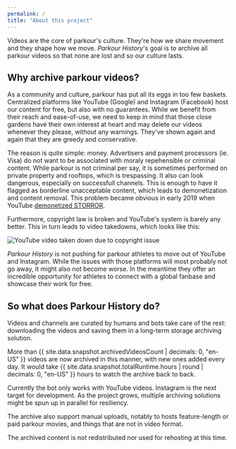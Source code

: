 ```yaml
---
permalink: /
title: "About this project"
---
```


Videos are the core of parkour's culture. They're how we share movement and they shape how we move. 
*Parkour History*'s goal is to archive all parkour videos so that none are lost and so our culture lasts.

## Why archive parkour videos?

As a community and culture, parkour has put all its eggs in too few baskets. Centralized platforms like YouTube (Google) and Instagram (Facebook) host our content for free, but also with no guarantees. While we benefit from their reach and ease-of-use, we need to keep in mind that those close gardens have their own interest at heart and may delete our videos whenever they please, without any warnings. They've shown again and again that they are greedy and conservative.

The reason is quite simple: money. Advertisers and payment processors (ie. Visa) do not want to be associated with moraly repehensible or criminal content. While parkour is not criminal per say, it is sometimes performed on private property and rooftops, which is trespassing. It also can look dangerous, especially on successfull channels. This is enough to have it flagged as borderline unacceptable content, which leads to demonetization and content removal. This problem became obvious in early 2019 when YouTube [demonetized STORROR](https://www.youtube.com/watch?v=Z-fTJ2UWJ4I).

Furthermore, copyright law is broken and YouTube's system is barely any better. This in turn leads to video takedowns, which looks like this:

![YouTube video taken down due to copyright issue](/assets/images/blocked_copyright.png)

*Parkour History* is not pushing for parkour athletes to move out of YouTube and Instagram. While the issues with those platforms will most probably not go away, it might also not become worse. In the meantime they offer an incredible opportunity for athletes to connect with a global fanbase and showcase their work for free.

## So what does Parkour History do?

Videos and channels are curated by humans and bots take care of the rest: downloading the videos and saving them in a long-term storage archiving solution. 

More than {{ site.data.snapshot.archivedVideosCount | decimals: 0, "en-US" }} videos are now archived in this manner, with new ones added every day. It would take {{ site.data.snapshot.totalRuntime.hours | round | decimals: 0, "en-US" }} hours to watch the archive back to back.

Currently the bot only works with YouTube videos. Instagram is the next target for development. As the project grows, multiple archiving solutions might be spun up in parallel for resiliency.

The archive also support manual uploads, notably to hosts feature-length or paid parkour movies, and things that are not in video format. 

The archived content is not redistributed nor used for rehosting at this time.
